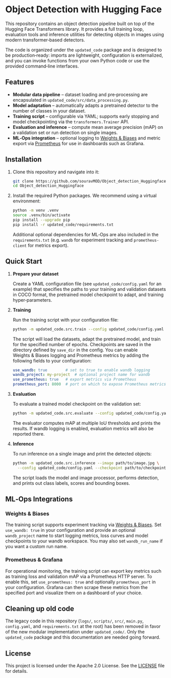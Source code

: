 # Object Detection with Hugging Face

This repository contains an object detection pipeline built on top of the Hugging Face Transformers library.  It provides a full training loop, evaluation tools and inference utilities for detecting objects in images using modern transformer‑based detectors.

The code is organized under the `updated_code` package and is designed to be production‑ready: imports are lightweight, configuration is externalized, and you can invoke functions from your own Python code or use the provided command‑line interfaces.

## Features

- **Modular data pipeline** – dataset loading and pre‑processing are encapsulated in `updated_code/src/data_processing.py`.
- **Model adaptation** – automatically adapts a pretrained detector to the number of classes in your dataset.
- **Training script** – configurable via YAML; supports early stopping and model checkpointing via the `transformers.Trainer` API.
- **Evaluation and inference** – compute mean average precision (mAP) on a validation set or run detection on single images.
- **ML‑Ops integration** – optional logging to [Weights & Biases](https://wandb.ai/) and metric export via [Prometheus](https://prometheus.io/) for use in dashboards such as Grafana.

## Installation

1. Clone this repository and navigate into it:

   ```bash
   git clone https://github.com/souravMOD/Object_detection_Huggingface.git
   cd Object_detection_Huggingface
   ```

2. Install the required Python packages.  We recommend using a virtual environment:

   ```bash
   python -m venv .venv
   source .venv/bin/activate
   pip install --upgrade pip
   pip install -r updated_code/requirements.txt
   ```

   Additional optional dependencies for ML‑Ops are also included in the `requirements.txt` (e.g. `wandb` for experiment tracking and `prometheus-client` for metrics export).

## Quick Start

1. **Prepare your dataset**

   Create a YAML configuration file (see `updated_code/config.yaml` for an example) that specifies the paths to your training and validation datasets in COCO format, the pretrained model checkpoint to adapt, and training hyper‑parameters.

2. **Training**

   Run the training script with your configuration file:

   ```bash
   python -m updated_code.src.train --config updated_code/config.yaml
   ```

   The script will load the datasets, adapt the pretrained model, and train for the specified number of epochs.  Checkpoints are saved in the directory defined by `save_dir` in the config.  You can enable Weights & Biases logging and Prometheus metrics by adding the following fields to your configuration:

   ```yaml
   use_wandb: true        # set to true to enable wandb logging
   wandb_project: my-project  # optional project name for wandb
   use_prometheus: true   # export metrics via Prometheus
   prometheus_port: 8000  # port on which to expose Prometheus metrics
   ```

3. **Evaluation**

   To evaluate a trained model checkpoint on the validation set:

   ```bash
   python -m updated_code.src.evaluate --config updated_code/config.yaml --checkpoint path/to/checkpoint
   ```

   The evaluator computes mAP at multiple IoU thresholds and prints the results.  If wandb logging is enabled, evaluation metrics will also be reported there.

4. **Inference**

   To run inference on a single image and print the detected objects:

   ```bash
   python -m updated_code.src.inference --image path/to/image.jpg \
     --config updated_code/config.yaml --checkpoint path/to/checkpoint
   ```

   The script loads the model and image processor, performs detection, and prints out class labels, scores and bounding boxes.

## ML‑Ops Integrations

### Weights & Biases

The training script supports experiment tracking via [Weights & Biases](https://wandb.ai/).  Set `use_wandb: true` in your configuration and provide an optional `wandb_project` name to start logging metrics, loss curves and model checkpoints to your wandb workspace.  You may also set `wandb_run_name` if you want a custom run name.

### Prometheus & Grafana

For operational monitoring, the training script can export key metrics such as training loss and validation mAP via a Prometheus HTTP server.  To enable this, set `use_prometheus: true` and optionally `prometheus_port` in your configuration.  Grafana can then scrape these metrics from the specified port and visualize them on a dashboard of your choice.

## Cleaning up old code

The legacy code in this repository (`logs/`, `scripts/`, `src/`, `main.py`, `config.yaml`, and `requirements.txt` at the root) has been removed in favor of the new modular implementation under `updated_code/`.  Only the `updated_code` package and this documentation are needed going forward.

## License

This project is licensed under the Apache 2.0 License.  See the [LICENSE](LICENSE) file for details.

